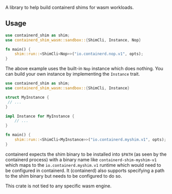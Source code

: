 A library to help build containerd shims for wasm workloads.

## Usage

```rust
use containerd_shim as shim;
use containerd_shim_wasm::sandbox::{ShimCli, Instance, Nop}

fn main() {
    shim::run::<ShimCli<Nop>>("io.containerd.nop.v1", opts);
}
```

The above example uses the built-in `Nop` instance which does nothing.
You can build your own instance by implementing the `Instance` trait.

```rust
use containerd_shim as shim;
use containerd_shim_wasm::sandbox::{ShimCli, Instance}

struct MyInstance {
 // ...
}

impl Instance for MyInstance {
    // ...
}

fn main() {
    shim::run::<ShimCli<MyInstance>>("io.containerd.myshim.v1", opts);
}
```

containerd expects the shim binary to be installed into `$PATH` (as seen by the containerd process) with a binary name like `containerd-shim-myshim-v1` which maps to the `io.containerd.myshim.v1` runtime which would need to be configured in containerd. It (containerd) also supports specifying a path to the shim binary but needs to be configured to do so.

This crate is not tied to any specific wasm engine.